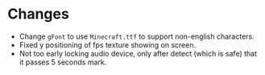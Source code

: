 # Changes

* Change `gFont` to use `Minecraft.ttf` to support non-english characters.
* Fixed y positioning of fps texture showing on screen.
* Not too early locking audio device, only after detect (which is safe) that it passes 5 seconds mark.

